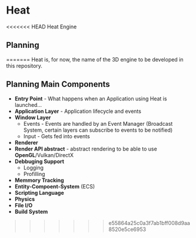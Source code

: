 # Heat
<<<<<<< HEAD
Heat Engine

## Planning
=======
Heat is, for now, the name of the 3D engine to be developed in this repository.

## Planning Main Components
* **Entry Point** - What happens when an Application using Heat is launched...
* **Application Layer** - Application lifecycle and events
* **Window Layer**
    * Events - Events are handled by an Event Manager (Broadcast System, certain layers can subscribe to events to be notified)
    * Input  - Gets fed into events
* **Renderer**
* **Render API abstract** - abstract rendering to be able to use **OpenGL**/Vulkan/DirectX
* **Debbuging Support**
    * Logging
    * Profilling
* **Memmory Tracking**
* **Entity-Compoent-System** (ECS)
* **Scripting Language**
* **Physics**
* **File I/O**
* **Build System**
>>>>>>> e55864a25c0a3f7ab1bff008d9aa8520e5ce6953
